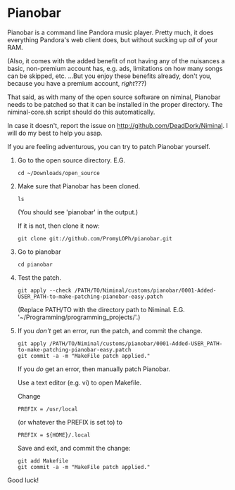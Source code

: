 Pianobar
========

Pianobar is a command line Pandora music player. Pretty much, it does everything Pandora's web client does, but without sucking up *all* of your RAM.

(Also, it comes with the added benefit of not having any of the nuisances a basic, non-premium account has, e.g. ads, limitations on how many songs can be skipped, etc. ...But you enjoy these benefits already, don't you, because you have a premium account, *right*???)

That said, as with many of the open source software on niminal, Pianobar needs to be patched so that it can be installed in the proper directory. The niminal-core.sh script should do this automatically.

In case it doesn't, report the issue on <http://github.com/DeadDork/Niminal>. I will do my best to help you asap.

If you are feeling adventurous, you can try to patch Pianobar yourself.
1.	Go to the open source directory. E.G.

		cd ~/Downloads/open_source

2.	Make sure that Pianobar has been cloned.

		ls

	(You should see 'pianobar' in the output.)
        
	If it is not, then clone it now:

		git clone git://github.com/PromyLOPh/pianobar.git

3.	Go to pianobar

		cd pianobar

4.	Test the patch.

		git apply --check /PATH/TO/Niminal/customs/pianobar/0001-Added-USER_PATH-to-make-patching-pianobar-easy.patch

	(Replace PATH/TO with the directory path to Niminal. E.G. '~/Programming/programming_projects/'.)
5.	If you *don't* get an error, run the patch, and commit the change.

		git apply /PATH/TO/Niminal/customs/pianobar/0001-Added-USER_PATH-to-make-patching-pianobar-easy.patch
		git commit -a -m "MakeFile patch applied."

	If you *do* get an error, then manually patch Pianobar.

	Use a text editor (e.g. vi) to open Makefile.
        
	Change 

		PREFIX = /usr/local

	(or whatever the PREFIX is set to) to

		PREFIX = ${HOME}/.local

	Save and exit, and commit the change:

		git add Makefile
		git commit -a -m "MakeFile patch applied."

Good luck!
